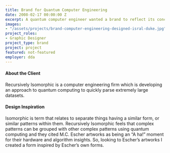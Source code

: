```yaml
---
title: Brand for Quantum Computer Engineering
date: 2008-02-17 00:00:00 Z
excerpt: A quantum computer engineer wanted a brand to reflect its conceptual model for computer engineering.
images:
- "/assets/projects/brand-computer-engineering-designed-isral-duke.jpg"
project_roles:
- Graphic Designer
project_type: brand
project: project
featured: not-featured
employer: dda
---
```

#### About the Client

Recursively Isomorphic is a computer engineering firm which is developing an approach to quantum computing to quickly parse extremely large datasets.

#### Design Inspiration

Isomorphic is term that relates to separate things having a similar form, or similar patterns within them. Recursively Isomorphic feels that complex patterns can be grouped with other complex patterns using quantum computing and they cited M.C. Escher artworks as being an “A ha!” moment for their hardware and algorithm insights. So, looking to Escher’s artworks I created a form inspired by Escher’s own forms.